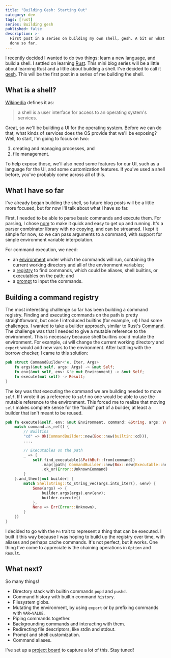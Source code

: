 ```yaml
---
title: "Building Gesh: Starting Out"
category: dev
tags: [rust]
series: Building gesh
published: false
description: >-
  First post in a series on building my own shell, gesh. A bit on what shells are, and what I've
  done so far.
---
```


I recently decided I wanted to do two things: learn a new language, and build a shell. I settled on
learning [Rust]. This mini blog series will be a little about learning Rust and a little about
building a shell. I've decided to call it [gesh]. This will be the first post in a series of me
building the shell.

## What is a shell?

[Wikipedia][shell] defines it as:

> a shell is a user interface for access to an operating system's services.

Great, so we'll be building a UI for the operating system. Before we can do that, what kinds of
services does the OS provide that we'll be exposing? Well, to start, I'm going to focus on two:

1. creating and managing processes, and
2. file management.

To help expose those, we'll also need some features for our UI, such as a language for the UI, and
some customization features. If you've used a shell before, you've probably come across all of this.

## What I have so far

I've already began building the shell, so future blog posts will be a little more focused, but for
now I'll talk about what I have so far.

First, I needed to be able to parse basic commands and execute them. For parsing, I chose [nom] to
make it quick and easy to get up and running. It's a parser combinator library with no copying, and
can be streamed. I kept it simple for now, so we can pass arguments to a command, with support for
simple environment variable interpolation.

For command execution, we need:

- an [environment] under which the commands will run, containing the current working directory and
  all of the environment variables;
- a [registry] to find commands, which could be aliases, shell builtins, or executables on the path;
  and
- a [prompt] to input the commands.

## Building a command registry

The most interesting challenge so far has been building a command registry. Finding and executing
commands on the path is pretty straightforward, but once I introduced builtins (for example, `cd`) I
had some challenges. I wanted to take a builder approach, similar to Rust's [Command]. The challenge
was that I needed to give a mutable reference to the environment. This is necessary because shell
builtins could mutate the environment. For example, `cd` will change the current working directory
and `export` would add new vars to the environment. After battling with the borrow checker, I came
to this solution:

```rust
pub struct CommandBuilder<'e, Iter, Args>
    fn args(&mut self, args: Args) -> &mut Self;
    fn env(&mut self, env: &'e mut Environment) -> &mut Self;
    fn execute(mut self) -> Result;
}
```

The key was that executing the command we are building needed to move `self`. If I wrote it as a
reference to `self` no one would be able to use the mutable reference to the environment. This
forced me to realize that moving `self` makes complete sense for the "build" part of a builder, at
least a builder that isn't meant to be reused.

```rust
pub fn execute(&self, env: &mut Environment, command: &String, args: Vec<ShellString>) -> Result<ExitStatus, Error> {
    match command.as_ref() {
        // Builtins
        "cd" => Ok(CommandBuilder::new(Box::new(builtin::cd))),
        ...,

        // Executables on the path
        _ => {
            self.find_executable(&PathBuf::from(command))
                .map(|path| CommandBuilder::new(Box::new(Executable::new(path))))
                .ok_or(Error::UnknownCommand)
        }
    }.and_then(|mut builder| {
        match ShellString::to_string_vec(args.into_iter(), &env) {
            Some(args) => {
                builder.args(args).env(env);
                builder.execute()
            },
            None => Err(Error::Unknown),
        }
    })
}
```

I decided to go with the `Fn` trait to represent a thing that can be executed. I built it this way
because I was hoping to build up the registry over time, with aliases and perhaps cache commands.
It's not perfect, but it works. One thing I've come to appreciate is the chaining operations in
`Option` and `Result`.

## What next?

So many things!

- Directory stack with builtin commands `popd` and `pushd`.
- Command history with builtin command `history`.
- Filesystem globs.
- Mutating the environment, by using `export` or by prefixing commands with `VAR=VALUE`.
- Piping commands together.
- Backgrounding commands and interacting with them.
- Redirecting file descriptors, like stdin and stdout.
- Prompt and shell customization.
- Command aliases.

I've set up a [project board](https://github.com/thegedge/gesh/projects/1?add_cards_query=is%3Aopen)
to capture a lot of this. Stay tuned!

[rust]: https://www.rust-lang.org/en-US/
[gesh]: https://github.com/thegedge/gesh/tree/master/src
[shell]: https://en.wikipedia.org/wiki/Shell_(computing)
[nom]: https://github.com/Geal/nom
[environment]: https://github.com/thegedge/gesh/blob/master/src/environment/mod.rs
[registry]: https://github.com/thegedge/gesh/blob/master/src/command/registry.rs
[prompt]: https://github.com/thegedge/gesh/blob/master/src/prompt/mod.rs
[command]: https://doc.rust-lang.org/std/process/struct.Command.html
